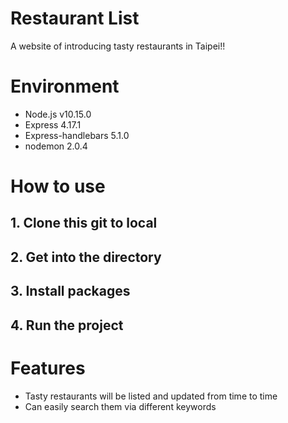 # Restaurant List
A website of introducing tasty restaurants in Taipei!! 

# Environment
* Node.js v10.15.0
* Express 4.17.1
* Express-handlebars 5.1.0
* nodemon 2.0.4

# How to use
## 1. Clone this git to local
## 2. Get into the directory
## 3. Install packages
## 4. Run the project

# Features
* Tasty restaurants will be listed and updated from time to time
* Can easily search them via different keywords
